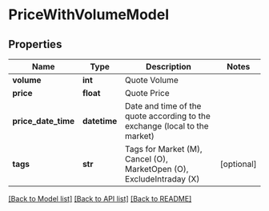 # PriceWithVolumeModel

## Properties
Name | Type | Description | Notes
------------ | ------------- | ------------- | -------------
**volume** | **int** | Quote Volume | 
**price** | **float** | Quote Price | 
**price_date_time** | **datetime** | Date and time of the quote according to the exchange (local to the market) | 
**tags** | **str** | Tags for Market (M), Cancel (O), MarketOpen (O), ExcludeIntraday (X) | [optional] 

[[Back to Model list]](../README.md#documentation-for-models) [[Back to API list]](../README.md#documentation-for-api-endpoints) [[Back to README]](../README.md)


